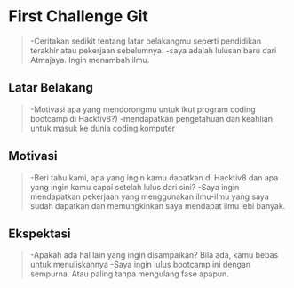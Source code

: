 # First Challenge Git

> -Ceritakan sedikit tentang latar belakangmu seperti pendidikan terakhir atau pekerjaan sebelumnya.
> -saya adalah lulusan baru dari Atmajaya. Ingin menambah ilmu.

## Latar Belakang

> -Motivasi apa yang mendorongmu untuk ikut program coding bootcamp di Hacktiv8?)
> -mendapatkan pengetahuan dan keahlian untuk masuk ke dunia coding komputer

## Motivasi

> -Beri tahu kami, apa yang ingin kamu dapatkan di Hacktiv8 dan apa yang ingin kamu capai setelah lulus dari sini?
> -Saya ingin mendapatkan pekerjaan yang menggunakan ilmu-ilmu yang saya sudah dapatkan dan memungkinkan saya mendapat ilmu lebi banyak.

## Ekspektasi

> -Apakah ada hal lain yang ingin disampaikan? Bila ada, kamu bebas untuk menuliskannya
> -Saya ingin lulus bootcamp ini dengan sempurna. Atau paling tanpa mengulang fase apapun.
